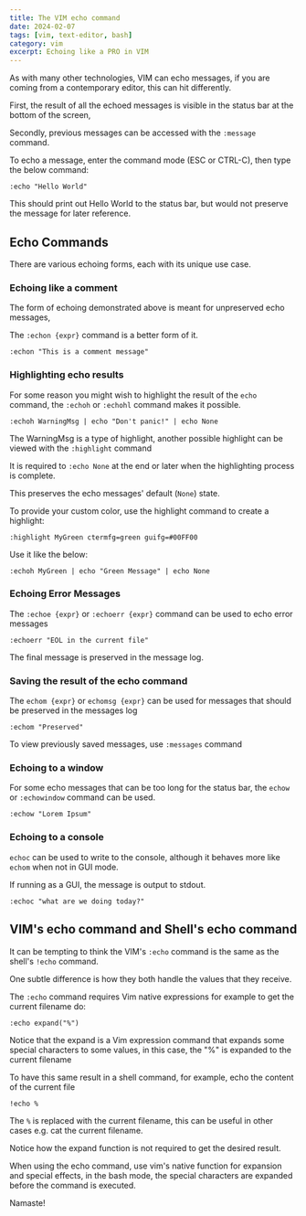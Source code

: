 ```yaml
---
title: The VIM echo command
date: 2024-02-07
tags: [vim, text-editor, bash]
category: vim
excerpt: Echoing like a PRO in VIM
---
```


As with many other technologies, VIM can echo messages, if you are coming from a contemporary editor, this can hit differently.

First, the result of all the echoed messages is visible in the status bar at the bottom of the screen,

Secondly, previous messages can be accessed with the `:message` command.

To echo a message, enter the command mode  (ESC or CTRL-C), then type the below command:

```vim
:echo "Hello World"
```

This should print out Hello World to the status bar, but would not preserve the message for later reference.

## Echo Commands

There are various echoing forms, each with its unique use case.

### Echoing like a comment

The form of echoing demonstrated above is meant for unpreserved echo messages,

The `:echon {expr}` command is a better form of it.

```vim
:echon "This is a comment message"
```

### Highlighting echo results

For some reason you might wish to highlight the result of the `echo` command, the `:echoh` or `:echohl` command makes it possible.

```vim
:echoh WarningMsg | echo "Don't panic!" | echo None
```

The WarningMsg is a type of highlight, another possible highlight can be viewed with the `:highlight` command

It is required to `:echo None` at the end or later when the highlighting process is complete.

This preserves the echo messages' default (`None`) state.

To provide your custom color, use the highlight command to create a highlight:

```vim
:highlight MyGreen ctermfg=green guifg=#00FF00
```

Use it like the below:
```vim
:echoh MyGreen | echo "Green Message" | echo None
```

### Echoing Error Messages

The `:echoe {expr}` or `:echoerr {expr}` command can be used to echo error messages

```vim
:echoerr "EOL in the current file"
```

The final message is preserved in the message log.

### Saving the result of the echo command

The `echom {expr}`  or `echomsg {expr}` can be used for messages that should be preserved in the messages log

```vim
:echom "Preserved"
```

To view previously saved messages, use `:messages` command

### Echoing to a window
For some echo messages that can be too long for the status bar, the `echow` or `:echowindow` command can be used.

```vim
:echow "Lorem Ipsum" 
```

### Echoing to a console
`echoc` can be used to write to the console, although it behaves more like `echom` when not in GUI mode.

If running as a GUI, the message is output to stdout.

```vim
:echoc "what are we doing today?"
```

## VIM's echo command and Shell's echo command

It can be tempting to think the VIM's `:echo` command is the same as the shell's `!echo` command.

One subtle difference is how they both handle the values that they receive.

The `:echo` command requires Vim native expressions for example to get the current filename do:

```vim
:echo expand("%")
```

Notice that the expand is a Vim expression command that expands some special characters to some values, in this case, the "%" is expanded to the current filename

To have this same result in a shell command, for example, echo the content of the current file

```vim
!echo %
```
The `%` is replaced with the current filename, this can be useful in other cases e.g. cat the current filename.

Notice how the expand function is not required to get the desired result.

When using the echo command, use vim's native function for expansion and special effects, in the bash mode, the special characters are expanded before the command is executed.


Namaste!
